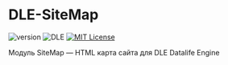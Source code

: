 # DLE-SiteMap
![version](https://img.shields.io/badge/version-2.2.1-red.svg?style=flat-square "Version")
![DLE](https://img.shields.io/badge/DLE-8.2-green.svg?style=flat-square "DLE Version")
[![MIT License](https://img.shields.io/badge/license-MIT-blue.svg?style=flat-square)](https://github.com/dle-modules/DLE-SiteMap/blob/master/LICENSE)

Модуль SiteMap — HTML карта сайта для DLE Datalife Engine